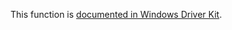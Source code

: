 This function is [documented in Windows Driver Kit](https://learn.microsoft.com/en-us/windows-hardware/drivers/ddi/ntifs/nf-ntifs-rtldeleteace).

